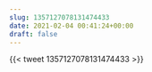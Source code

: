 ```yaml
---
slug: 1357127078131474433
date: 2021-02-04 00:41:24+00:00
draft: false
---
```


{{< tweet 1357127078131474433 >}}
